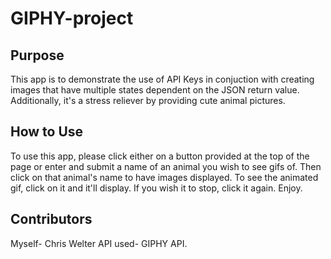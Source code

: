 # GIPHY-project

## Purpose
This app is to demonstrate the use of API Keys in conjuction with creating images that have multiple states dependent on the JSON return value.  Additionally, it's a stress reliever by providing cute animal pictures.

## How to Use
To use this app, please click either on a button provided at the top of the page or enter and submit a name of an animal you wish to see gifs of.  Then click on that animal's name to have images displayed.  To see the animated gif, click on it and it'll display.  If you wish it to stop, click it again.  Enjoy.

## Contributors
Myself- Chris Welter
API used- GIPHY API.
